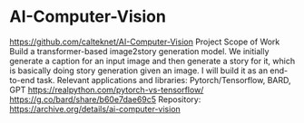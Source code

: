 # AI-Computer-Vision
https://github.com/calteknet/AI-Computer-Vision
Project Scope of Work
Build a transformer-based image2story generation model. We initially generate a caption for an input image and then generate a story for it, which is basically doing story generation given an image. 
I will build it as an end-to-end task.
Relevant applications and libraries: Pytorch/Tensorflow, BARD, GPT
https://realpython.com/pytorch-vs-tensorflow/ https://g.co/bard/share/b60e7dae69c5
Repository:  https://archive.org/details/ai-computer-vision
